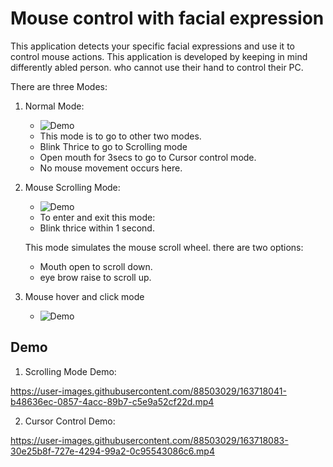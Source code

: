 
# Mouse control with facial expression

This application detects your specific facial expressions and use it
to control mouse actions.
This application is developed by keeping in mind differently abled person.
who cannot use their hand to control their PC.




There are three Modes:
1) Normal Mode:
    * ![Demo](https://user-images.githubusercontent.com/88503029/163718363-fc217fe8-3df3-49e8-a28c-1b05751a3c5f.png)
    * This mode is to go to other two modes.
    * Blink Thrice to go to Scrolling mode
    * Open mouth for 3secs to go to Cursor control mode.
    * No mouse movement occurs here.
    
2) Mouse Scrolling Mode:
     * ![Demo](https://user-images.githubusercontent.com/88503029/163718361-6cc40dc4-c1cd-4a88-ab9c-4f628e0b6d5d.png)
     * To enter and exit this mode:
     * Blink thrice within 1 second.
     
     This mode simulates the mouse scroll wheel.
     there are two options:
     * Mouth open to scroll down.
     * eye brow raise to scroll up.
3) Mouse hover and click mode
     * ![Demo](https://user-images.githubusercontent.com/88503029/163718365-215a4a71-f387-4ee0-b78f-8f5d75371e89.png)


## Demo
1) Scrolling Mode Demo:


https://user-images.githubusercontent.com/88503029/163718041-b48636ec-0857-4acc-89b7-c5e9a52cf22d.mp4

2) Cursor Control Demo:


https://user-images.githubusercontent.com/88503029/163718083-30e25b8f-727e-4294-99a2-0c95543086c6.mp4

